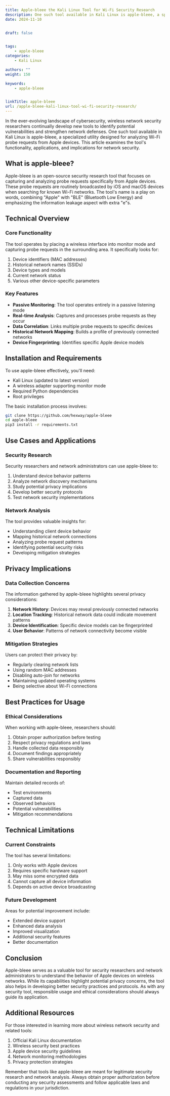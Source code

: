 ```yaml
---
title: Apple-bleee the Kali Linux Tool for Wi-Fi Security Research
description: One such tool available in Kali Linux is apple-bleee, a specialized utility designed for analyzing Wi-Fi probe requests from Apple devices.
date: 2024-11-10


draft: false


tags:
    - apple-bleee
categories:
    - Kali Linux

authors: ""
weight: 150

keywords:
    - apple-bleee


linkTitle: apple-bleee
url: /apple-bleee-kali-linux-tool-wi-fi-security-research/
---
```


In the ever-evolving landscape of cybersecurity, wireless network security researchers continually develop new tools to identify potential vulnerabilities and strengthen network defenses. One such tool available in Kali Linux is apple-bleee, a specialized utility designed for analyzing Wi-Fi probe requests from Apple devices. This article examines the tool's functionality, applications, and implications for network security.

## What is apple-bleee?

Apple-bleee is an open-source security research tool that focuses on capturing and analyzing probe requests specifically from Apple devices. These probe requests are routinely broadcasted by iOS and macOS devices when searching for known Wi-Fi networks. The tool's name is a play on words, combining "Apple" with "BLE" (Bluetooth Low Energy) and emphasizing the information leakage aspect with extra "e"s.

## Technical Overview

### Core Functionality

The tool operates by placing a wireless interface into monitor mode and capturing probe requests in the surrounding area. It specifically looks for:

1. Device identifiers (MAC addresses)
2. Historical network names (SSIDs)
3. Device types and models
4. Current network status
5. Various other device-specific parameters

### Key Features

- **Passive Monitoring**: The tool operates entirely in a passive listening mode
- **Real-time Analysis**: Captures and processes probe requests as they occur
- **Data Correlation**: Links multiple probe requests to specific devices
- **Historical Network Mapping**: Builds a profile of previously connected networks
- **Device Fingerprinting**: Identifies specific Apple device models

## Installation and Requirements

To use apple-bleee effectively, you'll need:

- Kali Linux (updated to latest version)
- A wireless adapter supporting monitor mode
- Required Python dependencies
- Root privileges

The basic installation process involves:

```bash
git clone https://github.com/hexway/apple-bleee
cd apple-bleee
pip3 install -r requirements.txt
```

## Use Cases and Applications

### Security Research

Security researchers and network administrators can use apple-bleee to:

1. Understand device behavior patterns
2. Analyze network discovery mechanisms
3. Study potential privacy implications
4. Develop better security protocols
5. Test network security implementations

### Network Analysis

The tool provides valuable insights for:

- Understanding client device behavior
- Mapping historical network connections
- Analyzing probe request patterns
- Identifying potential security risks
- Developing mitigation strategies

## Privacy Implications

### Data Collection Concerns

The information gathered by apple-bleee highlights several privacy considerations:

1. **Network History**: Devices may reveal previously connected networks
2. **Location Tracking**: Historical network data could indicate movement patterns
3. **Device Identification**: Specific device models can be fingerprinted
4. **User Behavior**: Patterns of network connectivity become visible

### Mitigation Strategies

Users can protect their privacy by:

- Regularly clearing network lists
- Using random MAC addresses
- Disabling auto-join for networks
- Maintaining updated operating systems
- Being selective about Wi-Fi connections

## Best Practices for Usage

### Ethical Considerations

When working with apple-bleee, researchers should:

1. Obtain proper authorization before testing
2. Respect privacy regulations and laws
3. Handle collected data responsibly
4. Document findings appropriately
5. Share vulnerabilities responsibly

### Documentation and Reporting

Maintain detailed records of:

- Test environments
- Captured data
- Observed behaviors
- Potential vulnerabilities
- Mitigation recommendations

## Technical Limitations

### Current Constraints

The tool has several limitations:

1. Only works with Apple devices
2. Requires specific hardware support
3. May miss some encrypted data
4. Cannot capture all device information
5. Depends on active device broadcasting

### Future Development

Areas for potential improvement include:

- Extended device support
- Enhanced data analysis
- Improved visualization
- Additional security features
- Better documentation

## Conclusion

Apple-bleee serves as a valuable tool for security researchers and network administrators to understand the behavior of Apple devices on wireless networks. While its capabilities highlight potential privacy concerns, the tool also helps in developing better security practices and protocols. As with any security tool, responsible usage and ethical considerations should always guide its application.

## Additional Resources

For those interested in learning more about wireless network security and related tools:

1. Official Kali Linux documentation
2. Wireless security best practices
3. Apple device security guidelines
4. Network monitoring methodologies
5. Privacy protection strategies

Remember that tools like apple-bleee are meant for legitimate security research and network analysis. Always obtain proper authorization before conducting any security assessments and follow applicable laws and regulations in your jurisdiction.
